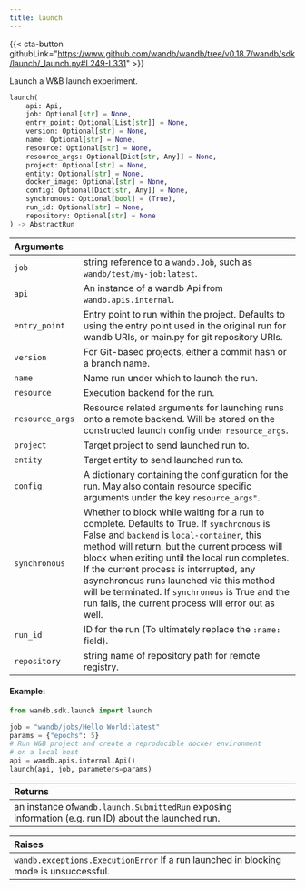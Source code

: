 ```yaml
---
title: launch
---
```


{{< cta-button githubLink="https://www.github.com/wandb/wandb/tree/v0.18.7/wandb/sdk/launch/_launch.py#L249-L331" >}}

Launch a W&B launch experiment.

```python
launch(
    api: Api,
    job: Optional[str] = None,
    entry_point: Optional[List[str]] = None,
    version: Optional[str] = None,
    name: Optional[str] = None,
    resource: Optional[str] = None,
    resource_args: Optional[Dict[str, Any]] = None,
    project: Optional[str] = None,
    entity: Optional[str] = None,
    docker_image: Optional[str] = None,
    config: Optional[Dict[str, Any]] = None,
    synchronous: Optional[bool] = (True),
    run_id: Optional[str] = None,
    repository: Optional[str] = None
) -> AbstractRun
```

| Arguments |  |
| :--- | :--- |
| `job` | string reference to a `wandb.Job`, such as `wandb/test/my-job:latest`. |
| `api` | An instance of a wandb Api from `wandb.apis.internal`. |
| `entry_point` | Entry point to run within the project. Defaults to using the entry point used in the original run for wandb URIs, or main.py for git repository URIs. |
| `version` | For Git-based projects, either a commit hash or a branch name. |
| `name` | Name run under which to launch the run. |
| `resource` | Execution backend for the run. |
| `resource_args` | Resource related arguments for launching runs onto a remote backend. Will be stored on the constructed launch config under `resource_args`. |
| `project` | Target project to send launched run to. |
| `entity` | Target entity to send launched run to. |
| `config` | A dictionary containing the configuration for the run. May also contain resource specific arguments under the key `resource_args"`. |
| `synchronous` | Whether to block while waiting for a run to complete. Defaults to True. If `synchronous` is False and `backend` is `local-container`, this method will return, but the current process will block when exiting until the local run completes. If the current process is interrupted, any asynchronous runs launched via this method will be terminated. If `synchronous` is True and the run fails, the current process will error out as well. |
| `run_id` | ID for the run (To ultimately replace the `:name:` field). |
| `repository` | string name of repository path for remote registry. |

#### Example:

```python
from wandb.sdk.launch import launch

job = "wandb/jobs/Hello World:latest"
params = {"epochs": 5}
# Run W&B project and create a reproducible docker environment
# on a local host
api = wandb.apis.internal.Api()
launch(api, job, parameters=params)
```

| Returns |  |
| :--- | :--- |
| an instance of`wandb.launch.SubmittedRun` exposing information (e.g. run ID) about the launched run. |

| Raises |  |
| :--- | :--- |
| `wandb.exceptions.ExecutionError` If a run launched in blocking mode is unsuccessful. |
